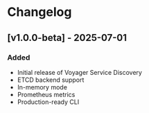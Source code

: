 # Changelog

## [v1.0.0-beta] - 2025-07-01
### Added
- Initial release of Voyager Service Discovery
- ETCD backend support
- In-memory mode
- Prometheus metrics
- Production-ready CLI